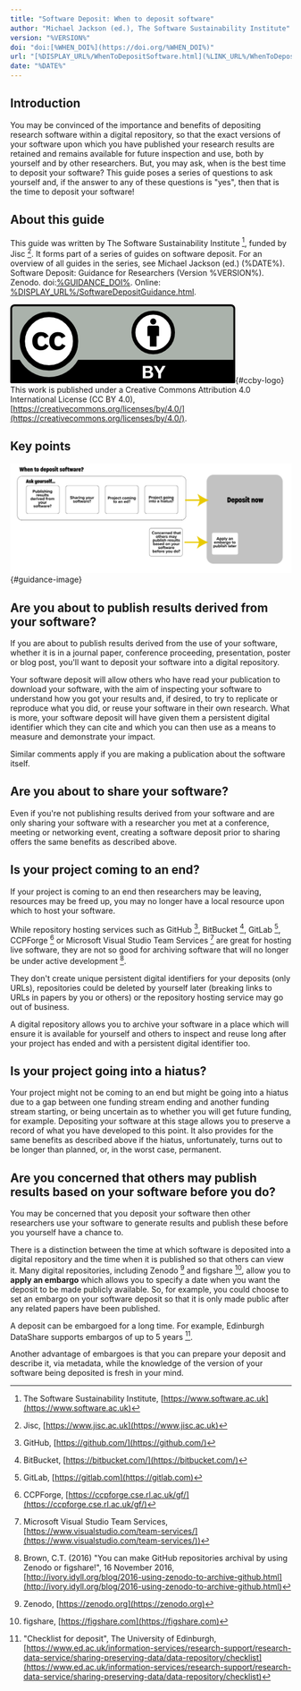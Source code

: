 ```yaml
---
title: "Software Deposit: When to deposit software"
author: "Michael Jackson (ed.), The Software Sustainability Institute"
version: "%VERSION%"
doi: "doi:[%WHEN_DOI%](https://doi.org/%WHEN_DOI%)"
url: "[%DISPLAY_URL%/WhenToDepositSoftware.html](%LINK_URL%/WhenToDepositSoftware.html)"
date: "%DATE%"
---
```


## Introduction

You may be convinced of the importance and benefits of depositing research software within a digital repository, so that the exact versions of your software upon which you have published your research results are retained and remains available for future inspection and use, both by yourself and by other researchers. But, you may ask, when is the best time to deposit your software? This guide poses a series of questions to ask yourself and, if the answer to any of these questions is "yes", then that is the time to deposit your software!

## About this guide

This guide was written by The Software Sustainability Institute [^1], funded by Jisc [^2]. It forms part of a series of guides on software deposit. For an overview of all guides in the series, see Michael Jackson (ed.) (%DATE%). Software Deposit: Guidance for Researchers (Version %VERSION%). Zenodo. doi:[%GUIDANCE_DOI%](https://doi.org/%GUIDANCE_DOI%). Online: [%DISPLAY_URL%/SoftwareDepositGuidance.html](%LINK_URL%/SoftwareDepositGuidance.html).

![CC-BY 4.0 logo](./images/cc-by.png){#ccby-logo} This work is published under a Creative Commons Attribution 4.0 International License (CC BY 4.0), [https://creativecommons.org/licenses/by/4.0/](https://creativecommons.org/licenses/by/4.0/).

## Key points

![When to deposit software](./images/WhenToDepositSoftware.png){#guidance-image}

## Are you about to publish results derived from your software?

If you are about to publish results derived from the use of your software, whether it is in a journal paper, conference proceeding, presentation, poster or blog post, you'll want to deposit your software into a digital repository.

Your software deposit will allow others who have read your publication to download your software, with the aim of inspecting your software to understand how you got your results and, if desired, to try to replicate or reproduce what you did, or reuse your software in their own research. What is more, your software deposit will have given them a persistent digital identifier which they can cite and which you can then use as a means to measure and demonstrate your impact.

Similar comments apply if you are making a publication about the software itself.

## Are you about to share your software?

Even if you're not publishing results derived from your software and are only sharing your software with a researcher you met at a conference, meeting or networking event, creating a software deposit prior to sharing offers the same benefits as described above.

## Is your project coming to an end?

If your project is coming to an end then researchers may be leaving, resources may be freed up, you may no longer have a local resource upon which to host your software.

While repository hosting services such as GitHub [^3], BitBucket [^4], GitLab [^5], CCPForge [^6] or Microsoft Visual Studio Team Services [^7] are great for hosting live software, they are not so good for archiving software that will no longer be under active development [^8].

They don't create unique persistent digital identifiers for your deposits (only URLs), repositories could be deleted by yourself later (breaking links to URLs in papers by you or others) or the repository hosting service may go out of business.

A digital repository allows you to archive your software in a place which will ensure it is available for yourself and others to inspect and reuse long after your project has ended and with a persistent digital identifier too.

## Is your project going into a hiatus?

Your project might not be coming to an end but might be going into a hiatus due to a gap between one funding stream ending and another funding stream starting, or being uncertain as to whether you will get future funding, for example. Depositing your software at this stage allows you to preserve a record of what you have developed to this point. It also provides for the same benefits as described above if the hiatus, unfortunately, turns out to be longer than planned, or, in the worst case, permanent.

## Are you concerned that others may publish results based on your software before you do?

You may be concerned that you deposit your software then other researchers use your software to generate results and publish these before you yourself have a chance to.

There is a distinction between the time at which software is deposited into a digital repository and the time when it is published so that others can view it. Many digital repositories, including Zenodo [^9] and figshare [^10], allow you to **apply an embargo** which allows you to specify a date when you want the deposit to be made publicly available. So, for example, you could choose to set an embargo on your software deposit so that it is only made public after any related papers have been published.

A deposit can be embargoed for a long time. For example, Edinburgh DataShare supports embargos of up to 5 years [^11].

Another advantage of embargoes is that you can prepare your deposit and describe it, via metadata, while the knowledge of the version of your software being deposited is fresh in your mind.

[^1]: The Software Sustainability Institute, [https://www.software.ac.uk](https://www.software.ac.uk)
[^2]: Jisc, [https://www.jisc.ac.uk](https://www.jisc.ac.uk)
[^3]: GitHub, [https://github.com/](https://github.com/)
[^4]: BitBucket, [https://bitbucket.com/](https://bitbucket.com/)
[^5]: GitLab, [https://gitlab.com](https://gitlab.com)
[^6]: CCPForge, [https://ccpforge.cse.rl.ac.uk/gf/](https://ccpforge.cse.rl.ac.uk/gf/)
[^7]: Microsoft Visual Studio Team Services, [https://www.visualstudio.com/team-services/](https://www.visualstudio.com/team-services/))
[^8]: Brown, C.T. (2016) "You can make GitHub repositories archival by using Zenodo or figshare!", 16 November 2016, [http://ivory.idyll.org/blog/2016-using-zenodo-to-archive-github.html](http://ivory.idyll.org/blog/2016-using-zenodo-to-archive-github.html)
[^9]: Zenodo, [https://zenodo.org](https://zenodo.org)
[^10]: figshare, [https://figshare.com](https://figshare.com)
[^11]: "Checklist for deposit", The University of Edinburgh, [https://www.ed.ac.uk/information-services/research-support/research-data-service/sharing-preserving-data/data-repository/checklist](https://www.ed.ac.uk/information-services/research-support/research-data-service/sharing-preserving-data/data-repository/checklist)
